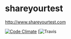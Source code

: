 shareyourtest
=============
http://www.shareyourtest.com

[![Code Climate](https://codeclimate.com/repos/542289d26956800f6300040b/badges/621f7b6fae02813a086b/gpa.svg)](https://codeclimate.com/repos/542289d26956800f6300040b/feed)
[![Travis](https://travis-ci.org/lmajowka/shareyourtest.svg)
